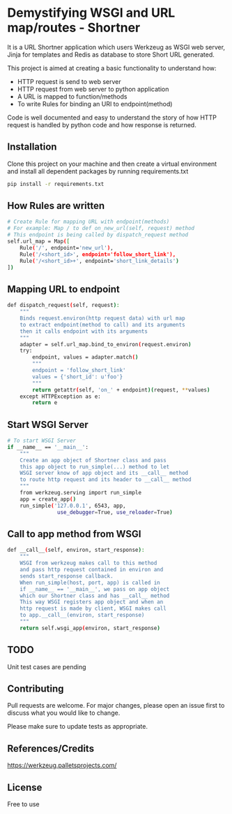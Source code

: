 # Demystifying WSGI and URL map/routes - Shortner

It is a URL Shortner application which users Werkzeug as WSGI web server, Jinja for templates and Redis as database to store Short URL generated.

This project is aimed at creating a basic functionality to understand how:
- HTTP request is send to web server
- HTTP request from web server to python application
- A URL is mapped to function/methods
- To write Rules for binding an URI to endpoint(method)

Code is well documented and easy to understand the story of how HTTP request is handled by python code and how response is returned.


## Installation

Clone this project on your machine and then create a virtual environment and install all dependent packages by running requirements.txt

```bash
pip install -r requirements.txt
```

## How Rules are written

```bash
# Create Rule for mapping URL with endpoint(methods)
# For example: Map / to def on_new_url(self, request) method
# This endpoint is being called by dispatch_request method
self.url_map = Map([
    Rule('/', endpoint='new_url'),
    Rule('/<short_id>', endpoint='follow_short_link'),
    Rule('/<short_id>+', endpoint='short_link_details')
])
```

## Mapping URL to endpoint
```bash
def dispatch_request(self, request):
    """
    Binds request.environ(http request data) with url map
    to extract endpoint(method to call) and its arguments
    then it calls endpoint with its arguments
    """
    adapter = self.url_map.bind_to_environ(request.environ)
    try:
        endpoint, values = adapter.match()
        """
        endpoint = 'follow_short_link'
        values = {'short_id': u'foo'}
        """
        return getattr(self, 'on_' + endpoint)(request, **values)
    except HTTPException as e:
        return e
```

## Start WSGI Server

```bash
# To start WSGI Server
if __name__ == '__main__':
    """
    Create an app object of Shortner class and pass
    this app object to run_simple(...) method to let
    WSGI server know of app object and its __call__ method
    to route http request and its header to __call__ method
    """
    from werkzeug.serving import run_simple
    app = create_app()
    run_simple('127.0.0.1', 6543, app,
                use_debugger=True, use_reloader=True)
```
## Call to app method from WSGI
```bash
def __call__(self, environ, start_response):
    """
    WSGI from werkzeug makes call to this method
    and pass http request contained in environ and
    sends start_response callback.
    When run_simple(host, port, app) is called in
    if __name__ == '__main__', we pass on app object
    which our Shortner class and has __call__ method
    This way WSGI registers app object and when an
    http request is made by client, WSGI makes call
    to app.__call__(environ, start_response)
    """
    return self.wsgi_app(environ, start_response)
```

## TODO

Unit test cases are pending

## Contributing
Pull requests are welcome. For major changes, please open an issue first to discuss what you would like to change.

Please make sure to update tests as appropriate.

## References/Credits
https://werkzeug.palletsprojects.com/

## License
Free to use